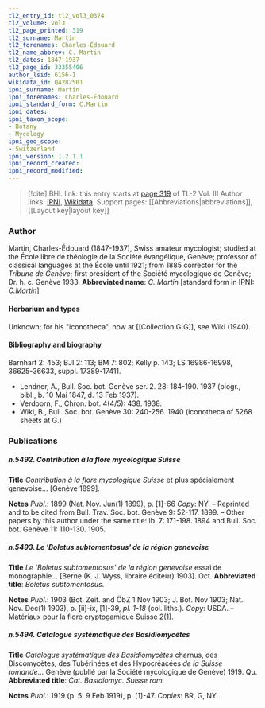 ```yaml
---
tl2_entry_id: tl2_vol3_0374
tl2_volume: vol3
tl2_page_printed: 319
tl2_surname: Martin
tl2_forenames: Charles-Édouard
tl2_name_abbrev: C. Martin
tl2_dates: 1847-1937
tl2_page_id: 33355406
author_lsid: 6156-1
wikidata_id: Q4282501
ipni_surname: Martin
ipni_forenames: Charles-Édouard
ipni_standard_form: C.Martin
ipni_dates: 
ipni_taxon_scope: 
- Botany
- Mycology
ipni_geo_scope: 
- Switzerland
ipni_version: 1.2.1.1
ipni_record_created: 
ipni_record_modified:
---
```


> [!cite] BHL link: this entry starts at [page 319](https://www.biodiversitylibrary.org/page/33355406) of TL-2 Vol. III
> Author links: [IPNI](https://www.ipni.org/a/6156-1), [Wikidata](https://www.wikidata.org/wiki/Q4282501). Support pages: [[Abbreviations|abbreviations]], [[Layout key|layout key]]

### Author

Martin, Charles-Édouard (1847-1937), Swiss amateur mycologist; studied at the École libre de théologie de la Société évangélique, Genève; professor of classical languages at the École until 1921; from 1885 corrector for the *Tribune de Genève*; first president of the Société mycologique de Genève; Dr. h. c. Genève 1933. 
**Abbreviated name**: *C. Martin* \[standard form in IPNI: *C.Martin*\]

#### Herbarium and types

Unknown; for his "iconotheca", now at [[Collection G|G]], see Wiki (1940).

#### Bibliography and biography

Barnhart 2: 453; BJI 2: 113; BM 7: 802; Kelly p. 143; LS 16986-16998, 36625-36633, suppl. 17389-17411.
- Lendner, A., Bull. Soc. bot. Genève ser. 2. 28: 184-190. 1937 (biogr., bibl., b. 10 Mai 1847, d. 13 Feb 1937).
- Verdoorn, F., Chron. bot. 4(4/5): 438. 1938.
- Wiki, B., Bull. Soc. bot. Genève 30: 240-256. 1940 (iconotheca of 5268 sheets at G.)

### Publications

##### n.5492. Contribution à la flore mycologique Suisse

**Title**
*Contribution à la flore mycologique Suisse* et plus spécialement genevoise... \[Genève 1899\].

**Notes**
*Publ*.: 1899 (Nat. Nov. Jun(1) 1899), p. \[1\]-66 *Copy*: NY. – Reprinted and to be cited from Bull. Trav. Soc. bot. Genève 9: 52-117. 1899. – Other papers by this author under the same title: ib. 7: 171-198. 1894 and Bull. Soc. bot. Genève 11: 110-130. 1905.

##### n.5493. Le 'Boletus subtomentosus' de la région genevoise

**Title**
*Le 'Boletus subtomentosus' de la région genevoise* essai de monographie... \[Berne (K. J. Wyss, libraire éditeur) 1903\]. Oct.
**Abbreviated title**: *Boletus subtomentosus*.

**Notes**
*Publ*.: 1903 (Bot. Zeit. and ÖbZ 1 Nov 1903; J. Bot. Nov 1903; Nat. Nov. Dec(1) 1903), p. \[ii\]-ix, \[1\]-39, *pl. 1-18* (col. liths.). *Copy*: USDA. – Matériaux pour la flore cryptogamique Suisse 2(1).

##### n.5494. Catalogue systématique des Basidiomycètes

**Title**
*Catalogue systématique des Basidiomycètes* charnus, des Discomycètes, des Tubérinées et des Hypocréacées *de la Suisse romande*... Genève (publié par la Société mycologique de Genève) 1919. Qu.
**Abbreviated title**: *Cat. Basidiomyc. Suisse rom.*

**Notes**
*Publ*.: 1919 (p. 5: 9 Feb 1919), p. \[1\]-47. *Copies*: BR, G, NY.

